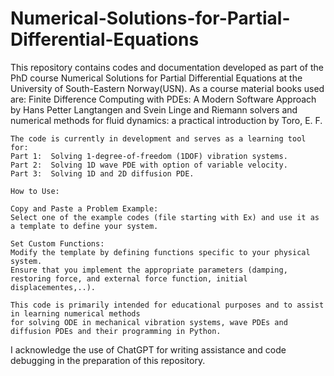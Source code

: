 # Numerical-Solutions-for-Partial-Differential-Equations

This repository contains codes and documentation developed as part of the PhD course Numerical Solutions for Partial Differential Equations at the University of South-Eastern Norway(USN). 
As a course material books used are: Finite Difference Computing with PDEs: A Modern Software Approach by Hans Petter Langtangen and Svein Linge and 
Riemann solvers and numerical methods for fluid dynamics: a practical introduction by Toro, E. F.


    


    The code is currently in development and serves as a learning tool for:
    Part 1:  Solving 1-degree-of-freedom (1DOF) vibration systems.
    Part 2:  Solving 1D wave PDE with option of variable velocity.
    Part 3:  Solving 1D and 2D diffusion PDE.
     
    How to Use:
    
    Copy and Paste a Problem Example:
    Select one of the example codes (file starting with Ex) and use it as a template to define your system.
    
    Set Custom Functions:
    Modify the template by defining functions specific to your physical system. 
    Ensure that you implement the appropriate parameters (damping, restoring force, and external force function, initial displacementes,..).
    
    This code is primarily intended for educational purposes and to assist in learning numerical methods 
    for solving ODE in mechanical vibration systems, wave PDEs and diffusion PDEs and their programming in Python.

I acknowledge the use of ChatGPT for writing assistance and code debugging in the preparation of this repository.
